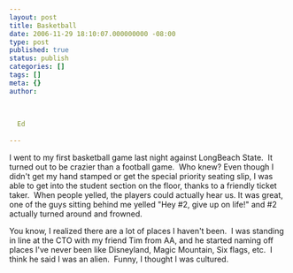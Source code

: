 ```yaml
---
layout: post
title: Basketball
date: 2006-11-29 18:10:07.000000000 -08:00
type: post
published: true
status: publish
categories: []
tags: []
meta: {}
author:
  
  
  
  Ed
  
---
```

<p>I went to my first basketball game last night against LongBeach State.  It turned out to be crazier than a football game.  Who knew? Even though I didn't get my hand stamped or get the special priority seating slip, I was able to get into the student section on the floor, thanks to a friendly ticket taker.  When people yelled, the players could actually hear us. It was great, one of the guys sitting behind me yelled "Hey #2, give up on life!" and #2 actually turned around and frowned.</p>
<p>You know, I realized there are a lot of places I haven't been.  I was standing in line at the CTO with my friend Tim from AA, and he started naming off places I've never been like Disneyland, Magic Mountain, Six flags, etc.  I think he said I was an alien.  Funny, I thought I was cultured.</p>
